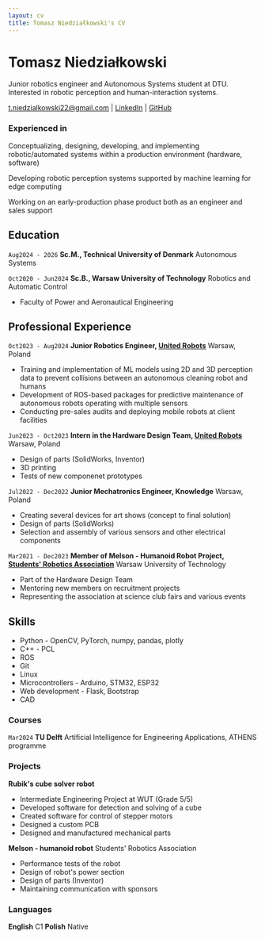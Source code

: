 ```yaml
---
layout: cv
title: Tomasz Niedziałkowski's CV
---
```

# Tomasz Niedziałkowski
Junior robotics engineer and Autonomous Systems student at DTU. Interested in robotic perception and human-interaction systems. 

<div id="webaddress">
<a href="t.niedzialkowski22@gmail.com">t.niedzialkowski22@gmail.com</a>
| <a href="https://www.linkedin.com/in/tomasz-niedzialkowski/">LinkedIn</a>
| <a href="https://github.com/moskitoo">GitHub</a>
</div>

### Experienced in

Conceptualizing, designing, developing, and implementing robotic/automated systems within a production environment (hardware, software)

Developing robotic perception systems supported by machine learning for edge computing

Working on an early-production phase product both as an engineer and sales support

## Education

`Aug2024 - 2026`
__Sc.M., Technical University of Denmark__ Autonomous Systems

`Oct2020 - Jun2024`
__Sc.B., Warsaw University of Technology__ Robotics and Automatic Control

- Faculty of Power and Aeronautical Engineering

## Professional Experience

`Oct2023 - Aug2024`
__Junior Robotics Engineer, [United Robots](https://unitedrobots.co/)__ Warsaw, Poland

- Training and implementation of ML models using 2D and 3D perception data to prevent collisions between an autonomous cleaning robot and humans
- Development of ROS-based packages for predictive maintenance of autonomous robots operating with multiple sensors
- Conducting pre-sales audits and deploying mobile robots at client facilities

`Jun2023 - Oct2023`
__Intern in the Hardware Design Team, [United Robots](https://unitedrobots.co/)__ Warsaw, Poland

- Design of parts (SolidWorks, Inventor)
- 3D printing
- Tests of new componenet prototypes

`Jul2022 - Dec2022`
__Junior Mechatronics Engineer, Knowledge__ Warsaw, Poland

-  Creating several devices for art shows (concept to final solution)
-  Design of parts (SolidWorks)
-  Selection and assembly of various sensors and other electrical components

`Mar2021 - Dec2023`
__Member of Melson - Humanoid Robot Project, [Students' Robotics Association](https://knr.edu.pl/)__ Warsaw University of Technology

-  Part of the Hardware Design Team
-  Mentoring new members on recruitment projects
-  Representing the association at science club fairs and various events

## Skills

-  Python - OpenCV, PyTorch, numpy, pandas, plotly
-  C++ - PCL
-  ROS
-  Git
-  Linux
-  Microcontrollers - Arduino, STM32, ESP32
-  Web development - Flask, Bootstrap
-  CAD

### Courses

`Mar2024`
__TU Delft__ Artificial Intelligence for Engineering Applications, ATHENS programme

### Projects

__Rubik's cube solver robot__ 
- Intermediate Engineering Project at WUT (Grade 5/5)
- Developed software for detection and solving of a cube
- Created software for control of stepper motors
- Designed a custom PCB
- Designed and manufactured mechanical parts
  
__Melson - humanoid robot__ Students' Robotics Association
- Performance tests of the robot
- Design of robot's power section
- Design of parts (Inventor)
- Maintaining communication with sponsors

### Languages

__English__ C1
__Polish__ Native

<!-- ### Footer

Last updated: July 2024 -->


